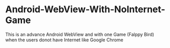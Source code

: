# Android-WebView-With-NoInternet-Game
This is an advance Android WebView and with one Game (Falppy Bird) when the users donot have Internet like Google Chrome
